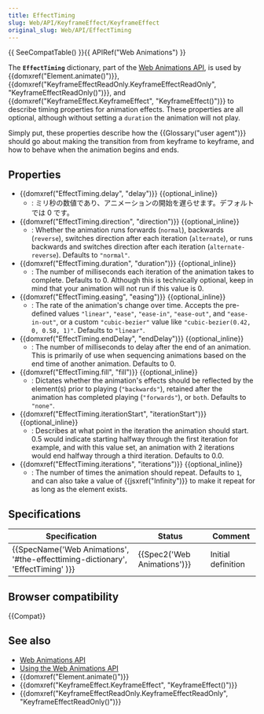 ```yaml
---
title: EffectTiming
slug: Web/API/KeyframeEffect/KeyframeEffect
original_slug: Web/API/EffectTiming
---
```


{{ SeeCompatTable() }}{{ APIRef("Web Animations") }}

The **`EffectTiming`** dictionary, part of the [Web Animations API](/ja/docs/Web/API/Web_Animations_API), is used by {{domxref("Element.animate()")}}, {{domxref("KeyframeEffectReadOnly.KeyframeEffectReadOnly", "KeyframeEffectReadOnly()")}}, and {{domxref("KeyframeEffect.KeyframeEffect", "KeyframeEffect()")}} to describe timing properties for animation effects. These properties are all optional, although without setting a `duration` the animation will not play.

Simply put, these properties describe how the {{Glossary("user agent")}} should go about making the transition from from keyframe to keyframe, and how to behave when the animation begins and ends.

## Properties

- {{domxref("EffectTiming.delay", "delay")}} {{optional_inline}}
  - : ミリ秒の数値であり、アニメーションの開始を遅らせます。デフォルトでは 0 です。
- {{domxref("EffectTiming.direction", "direction")}} {{optional_inline}}
  - : Whether the animation runs forwards (`normal`), backwards (`reverse`), switches direction after each iteration (`alternate`), or runs backwards and switches direction after each iteration (`alternate-reverse`). Defaults to `"normal"`.
- {{domxref("EffectTiming.duration", "duration")}} {{optional_inline}}
  - : The number of milliseconds each iteration of the animation takes to complete. Defaults to 0. Although this is technically optional, keep in mind that your animation will not run if this value is 0.
- {{domxref("EffectTiming.easing", "easing")}} {{optional_inline}}
  - : The rate of the animation's change over time. Accepts the pre-defined values `"linear"`, `"ease"`, `"ease-in"`, `"ease-out"`, and `"ease-in-out"`, or a custom `"cubic-bezier"` value like `"cubic-bezier(0.42, 0, 0.58, 1)"`. Defaults to `"linear"`.
- {{domxref("EffectTiming.endDelay", "endDelay")}} {{optional_inline}}
  - : The number of milliseconds to delay after the end of an animation. This is primarily of use when sequencing animations based on the end time of another animation. Defaults to 0.
- {{domxref("EffectTiming.fill", "fill")}} {{optional_inline}}
  - : Dictates whether the animation's effects should be reflected by the element(s) prior to playing (`"backwards"`), retained after the animation has completed playing (`"forwards"`), or `both`. Defaults to `"none"`.
- {{domxref("EffectTiming.iterationStart", "iterationStart")}} {{optional_inline}}
  - : Describes at what point in the iteration the animation should start. 0.5 would indicate starting halfway through the first iteration for example, and with this value set, an animation with 2 iterations would end halfway through a third iteration. Defaults to 0.0.
- {{domxref("EffectTiming.iterations", "iterations")}} {{optional_inline}}
  - : The number of times the animation should repeat. Defaults to `1`, and can also take a value of {{jsxref("Infinity")}} to make it repeat for as long as the element exists.

## Specifications

| Specification                                                                                            | Status                               | Comment            |
| -------------------------------------------------------------------------------------------------------- | ------------------------------------ | ------------------ |
| {{SpecName('Web Animations', '#the-effecttiming-dictionary', 'EffectTiming' )}} | {{Spec2('Web Animations')}} | Initial definition |

## Browser compatibility

{{Compat}}

## See also

- [Web Animations API](/ja/docs/Web/API/Web_Animations_API)
- [Using the Web Animations API](/ja/docs/Web/API/Web_Animations_API/Using_the_Web_Animations_API)
- {{domxref("Element.animate()")}}
- {{domxref("KeyframeEffect.KeyframeEffect", "KeyframeEffect()")}}
- {{domxref("KeyframeEffectReadOnly.KeyframeEffectReadOnly", "KeyframeEffectReadOnly()")}}
